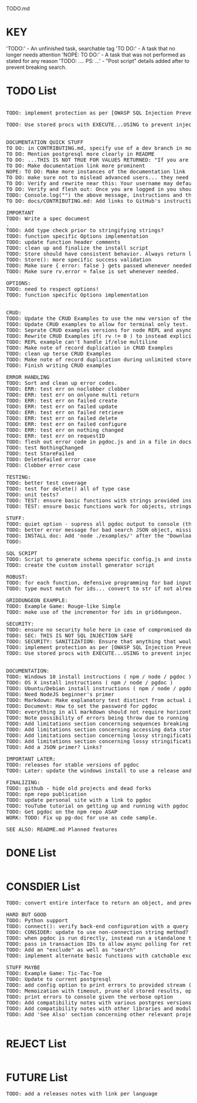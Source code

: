 TODO.md

# KEY

'TODO:' - An unfinished task, searchable tag
'TO DO:' - A task that no longer needs attention
'NOPE: TO DO:' - A task that was not performed as stated for any reason
'TODO: .... PS: ...' - "Post script" details added after to prevent breaking search.

# TODO List

<pre>

TODO: implement protection as per [OWASP SQL Injection Prevention Cheat Sheet](https://github.com/OWASP/CheatSheetSeries/blob/master/cheatsheets/SQL_Injection_Prevention_Cheat_Sheet.md)

TODO: Use stored procs with EXECUTE...USING to prevent injection. SEE: [PostgresQL Docs](https://www.postgresql.org/docs/11/plpgsql-statements.html#PLPGSQL-STATEMENTS-EXECUTING-DYN)


DOCUMENTATION QUICK STUFF
TO DO: in CONTRIBUTING.md, specify use of a dev branch in more detail
TO DO: Mention postgresql more clearly in README
TO DO: ...THIS IS NOT TRUE FOR VALUES RETURNED: "If you are using a node REPL session you can drop the await keyword from the following examples."
TO DO: Make documentation link more prominent
NOPE: TO DO: Make more instances of the documentation link
TO DO: make sure not to mislead advanced users... they need to run the psql script! PS: in Start.md
TO DO: Verify and rewrite near this: Your username may default to your windows username.
TO DO: Verify and flesh out: Once you are logged in you should see a prompt that looks something like this:
TODO: Console.log("") the above message, instructions and then exit only when script is run directly in node.
TO DO: docs/CONTRIBUTING.md: Add links to GitHub's instructions on how to submit a pull request

IMPORTANT
TODO: Write a spec document
.
TODO: Add type check prior to stringifying strings?
TODO: function specific Options implementation
TODO: update function header comments
TODO: clean up and finalize the install script
TODO: Store should have consistent behavior. Always return list or error.
TODO: Store(): more specific success validation
TODO: Make sure { error: false } gets passed whenever needed.
TODO: Make sure rv.error = false is set whenever needed.

OPTIONS:
TODO: need to respect options!
TODO: function specific Options implementation


CRUD:
TODO: Update the CRUD Examples to use the new version of the library
TODO: Update CRUD examples to allow for terminal only test. async commands might confuse people.
TODO: Seprate CRUD examples versions for node REPL and async use in program.
TODO: Rewrite CRUD Examples if( rv != 0 ) to instead explicitly check rv.error in a safe way.
TODO: REPL example can't handle if/else multiline
TODO: Make note of record duplication in CRUD Examples
TODO: clean up terse CRUD Examples
TODO: Make note of record duplication during unlimited store() in CRUD Examples
TODO: Finish writing CRUD examples

ERROR HANDLING
TODO: Sort and clean up error codes.
TODO: ERR: test err on noclobber clobber
TODO: ERR: test err on onlyone multi return
TODO: ERR: test err on failed create
TODO: ERR: test err on failed update
TODO: ERR: test err on failed retrieve
TODO: ERR: test err on failed delete
TODO: ERR: test err on failed configure
TODO: ERR: test err on nothing changed
TODO: ERR: test err on requestID
TODO: flesh out error code in pgdoc.js and in a file in docs/
TODO: test NothingChanged
TODO: test StoreFailed
TODO: DeleteFailed error case
TODO: Clobber error case

TESTING:
TODO: better test coverage
TODO: test for delete() all of type case
TODO: unit tests?
TODO: TEST: ensure basic functions with strings provided instead
TODO: TEST: ensure basic functions work for objects, strings

STUFF:
TODO: quiet option - supress all pgdoc output to console (this should only happen in strange edge cases that you might want an error message for)
TODO: better error message for bad search JSON object, missing quotes on field name
TODO: INSTALL doc: Add 'node ./examples/' after the "Download dependencies"
TODO: 

SQL SCRIPT
TODO: Script to generate schema specific config.js and install_*.sql
TODO: create the custom install generator script

ROBUST:
TODO: for each function, defensive programming for bad input. null data or search for instance.
TODO: type must match for ids... convert to str if not already! And make note of this in tutorials.

GRIDDUNGEON EXAMPLE:
TODO: Example Game: Rouge-like Simple
TODO: make use of the incrementor for ids in griddungeon.

SECURITY:
TODO: ensure no security hole here in case of compromised database / database connection
TODO: SEC: THIS IS NOT SQL INJECTION SAFE
TODO: SECURITY: SANITIZATION: Ensure that anything that would break postgres fails with an error code. Validate everything that would be passed through.
TODO: implement protection as per [OWASP SQL Injection Prevention Cheat Sheet](https://github.com/OWASP/CheatSheetSeries/blob/master/cheatsheets/SQL_Injection_Prevention_Cheat_Sheet.md)
TODO: Use stored procs with EXECUTE...USING to prevent injection. SEE: [PostgresQL Docs](https://www.postgresql.org/docs/11/plpgsql-statements.html#PLPGSQL-STATEMENTS-EXECUTING-DYN)


DOCUMENTATION:
TODO: Windows 10 install instructions ( npm / node / pgdoc )
TODO: OS X install instructions ( npm / node / pgdoc )
TODO: Ubuntu/Debian install instructions ( npm / node / pgdoc )
TODO: Need NodeJS beginner's primer
TODO: Markdown: Make explanatory test distinct from actual instructions via formatting in all INSTALL documents.
TODO: Document: How to set the password for pgdoc
TODO: everything in all markdown should not require horizontal scrolling on a normal sized window
TODO: Note possibility of errors being throw due to running out of memory, call stack depth, etc.
TODO: Add limitations section concerning sequences breaking at scale
TODO: Add limitations section concerning accessing data store in db by other means
TODO: Add limitations section concerning lossy stringification around ES 6+ classes
TODO: Add limitations section concerning lossy stringification around circle references
TODO: Add a JSON primer? Links?

IMPORTANT LATER:
TODO: releases for stable versions of pgdoc
TODO: Later: update the windows install to use a release and verify it isn't prevented from loading via Chrome or Windows security

FINALIZING:
TODO: github - hide old projects and dead forks
TODO: npm repo publication
TODO: update personal site with a link to pgdoc
TODO: YouTube tutorial on getting up and running with pgdoc
TODO: Get pgdoc on the npm repo ASAP
WORK: TODO: Fix up pg-doc for use as code sample.

SEE ALSO: README.md Planned features
</pre>

# DONE List

<pre>
</pre>

# CONSDIER List

<pre>
TODO: convert entire interface to return an object, and previous values stored in a standard member of that object, like .doc.

HARD BUT GOOD
TODO: Python support
TODO: connect(): verify back-end configuration with a query / sever proc
TODO: CONSIDER: update to use non-connection string method?
TODO: when pgdoc is run directly, instead run a standalone terminal that can execute tests via interactive interface
TODO: pass in transaction IDs to allow async polling for return values / error codes
TODO: Add an "exclude" as well as "search"
TODO: implement alternate basic functions with catchable exceptions?

STUFF MAYBE
TODO: Example Game: Tic-Tac-Toe
TODO: Update to current postgresql
TODO: add config option to print errors to provided stream ( such as console.err )
TODO: Memoization with timeout, prune old stored results, option: set time to keep alive, option: delete on successful read
TODO: print errors to console given the verbose option
TODO: Add compatibility notes with various postgres versions
TODO: Add compatibility notes with other libraries and modules such as pg-connect
TODO: Add 'See Also' section concerning other relevant projects and modules

</pre>

# REJECT List

<pre>
</pre>

# FUTURE List

<pre>
TODO: add a releases notes with link per language

</pre>
